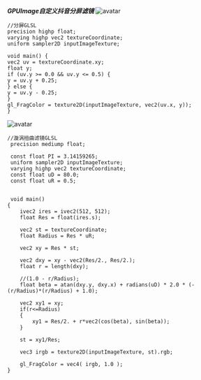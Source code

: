 
***GPUImage自定义抖音分屏滤镜***
![avatar](https://github.com/mr-common/Filter/blob/master/GPUImage/assest/281576993070_.pic_hd.jpg?raw=true)
```
//分屏GLSL
precision highp float;
varying highp vec2 textureCoordinate;
uniform sampler2D inputImageTexture;

void main() {
vec2 uv = textureCoordinate.xy;
float y;
if (uv.y >= 0.0 && uv.y <= 0.5) {
y = uv.y + 0.25;
} else {
y = uv.y - 0.25;
}
gl_FragColor = texture2D(inputImageTexture, vec2(uv.x, y));
}
```
![avatar](https://github.com/mr-common/Filter/blob/master/GPUImage/assest/271576992528_.pic.jpg)
```
//漩涡扭曲滤镜GLSL
 precision mediump float;
 
 const float PI = 3.14159265;
 uniform sampler2D inputImageTexture;
 varying highp vec2 textureCoordinate;
 const float uD = 80.0;
 const float uR = 0.5;
 
 
 void main()
{
    ivec2 ires = ivec2(512, 512);
    float Res = float(ires.s);
    
    vec2 st = textureCoordinate;
    float Radius = Res * uR;
    
    vec2 xy = Res * st;
    
    vec2 dxy = xy - vec2(Res/2., Res/2.);
    float r = length(dxy);
    
    //(1.0 - r/Radius);
    float beta = atan(dxy.y, dxy.x) + radians(uD) * 2.0 * (-(r/Radius)*(r/Radius) + 1.0);
    
    vec2 xy1 = xy;
    if(r<=Radius)
    {
        xy1 = Res/2. + r*vec2(cos(beta), sin(beta));
    }
    
    st = xy1/Res;
    
    vec3 irgb = texture2D(inputImageTexture, st).rgb;
    
    gl_FragColor = vec4( irgb, 1.0 );
}
```

